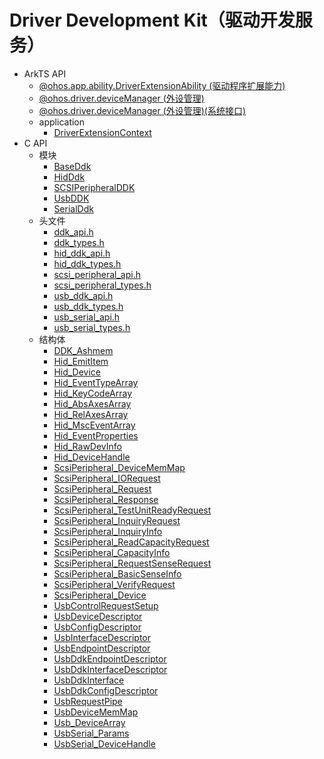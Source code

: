 # Driver Development Kit（驱动开发服务）

- ArkTS API<!--driver-development-arkts-->
  - [@ohos.app.ability.DriverExtensionAbility (驱动程序扩展能力)](js-apis-app-ability-driverExtensionAbility.md)
  - [@ohos.driver.deviceManager (外设管理)](js-apis-driver-deviceManager.md)
  <!--Del-->
  - [@ohos.driver.deviceManager (外设管理)(系统接口)](js-apis-driver-deviceManager-sys.md)
  <!--DelEnd-->
  - application
    - [DriverExtensionContext](js-apis-inner-application-driverExtensionContext.md)
- C API<!--driver-development-c-->
  - 模块<!--driver-development-module-->
    - [BaseDdk](capi-baseddk.md)
    - [HidDdk](capi-hidddk.md)
    - [SCSIPeripheralDDK](capi-scsiperipheralddk.md)
    - [UsbDDK](capi-usbddk.md)
    - [SerialDdk](capi-serialddk.md)
  - 头文件<!--driver-development-headerfile-->
    - [ddk_api.h](capi-ddk-api-h.md)
    - [ddk_types.h](capi-ddk-types-h.md)
    - [hid_ddk_api.h](capi-hid-ddk-api-h.md)
    - [hid_ddk_types.h](capi-hid-ddk-types-h.md)
    - [scsi_peripheral_api.h](capi-scsi-peripheral-api-h.md)
    - [scsi_peripheral_types.h](capi-scsi-peripheral-types-h.md)
    - [usb_ddk_api.h](capi-usb-ddk-api-h.md)
    - [usb_ddk_types.h](capi-usb-ddk-types-h.md)
    - [usb_serial_api.h](capi-usb-serial-api-h.md)
    - [usb_serial_types.h](capi-usb-serial-types-h.md)
  - 结构体<!--driver-development-struct-->
    - [DDK_Ashmem](capi-baseddk-ddk-ashmem.md)
    - [Hid_EmitItem](capi-hidddk-hid-emititem.md)
    - [Hid_Device](capi-hidddk-hid-device.md)
    - [Hid_EventTypeArray](capi-hidddk-hid-eventtypearray.md)
    - [Hid_KeyCodeArray](capi-hidddk-hid-keycodearray.md)
    - [Hid_AbsAxesArray](capi-hidddk-hid-absaxesarray.md)
    - [Hid_RelAxesArray](capi-hidddk-hid-relaxesarray.md)
    - [Hid_MscEventArray](capi-hidddk-hid-msceventarray.md)
    - [Hid_EventProperties](capi-hidddk-hid-eventproperties.md)
    - [Hid_RawDevInfo](capi-hidddk-hid-rawdevinfo.md)
    - [Hid_DeviceHandle](capi-hidddk-hid-devicehandle.md)
    - [ScsiPeripheral_DeviceMemMap](capi-scsiperipheralddk-scsiperipheral-devicememmap.md)
    - [ScsiPeripheral_IORequest](capi-scsiperipheralddk-scsiperipheral-iorequest.md)
    - [ScsiPeripheral_Request](capi-scsiperipheralddk-scsiperipheral-request.md)
    - [ScsiPeripheral_Response](capi-scsiperipheralddk-scsiperipheral-response.md)
    - [ScsiPeripheral_TestUnitReadyRequest](capi-scsiperipheralddk-scsiperipheral-testunitreadyrequest.md)
    - [ScsiPeripheral_InquiryRequest](capi-scsiperipheralddk-scsiperipheral-inquiryrequest.md)
    - [ScsiPeripheral_InquiryInfo](capi-scsiperipheralddk-scsiperipheral-inquiryinfo.md)
    - [ScsiPeripheral_ReadCapacityRequest](capi-scsiperipheralddk-scsiperipheral-readcapacityrequest.md)
    - [ScsiPeripheral_CapacityInfo](capi-scsiperipheralddk-scsiperipheral-capacityinfo.md)
    - [ScsiPeripheral_RequestSenseRequest](capi-scsiperipheralddk-scsiperipheral-requestsenserequest.md)
    - [ScsiPeripheral_BasicSenseInfo](capi-scsiperipheralddk-scsiperipheral-basicsenseinfo.md)
    - [ScsiPeripheral_VerifyRequest](capi-scsiperipheralddk-scsiperipheral-verifyrequest.md)
    - [ScsiPeripheral_Device](capi-scsiperipheralddk-scsiperipheral-device.md)
    - [UsbControlRequestSetup](capi-usbddk-usbcontrolrequestsetup.md)
    - [UsbDeviceDescriptor](capi-usbddk-usbdevicedescriptor.md)
    - [UsbConfigDescriptor](capi-usbddk-usbconfigdescriptor.md)
    - [UsbInterfaceDescriptor](capi-usbddk-usbinterfacedescriptor.md)
    - [UsbEndpointDescriptor](capi-usbddk-usbendpointdescriptor.md)
    - [UsbDdkEndpointDescriptor](capi-usbddk-usbddkendpointdescriptor.md)
    - [UsbDdkInterfaceDescriptor](capi-usbddk-usbddkinterfacedescriptor.md)
    - [UsbDdkInterface](capi-usbddk-usbddkinterface.md)
    - [UsbDdkConfigDescriptor](capi-usbddk-usbddkconfigdescriptor.md)
    - [UsbRequestPipe](capi-usbddk-usbrequestpipe.md)
    - [UsbDeviceMemMap](capi-usbddk-usbdevicememmap.md)
    - [Usb_DeviceArray](capi-usbddk-usb-devicearray.md)
    - [UsbSerial_Params](capi-serialddk-usbserial-params.md)
    - [UsbSerial_DeviceHandle](capi-serialddk-usbserial-devicehandle.md)
